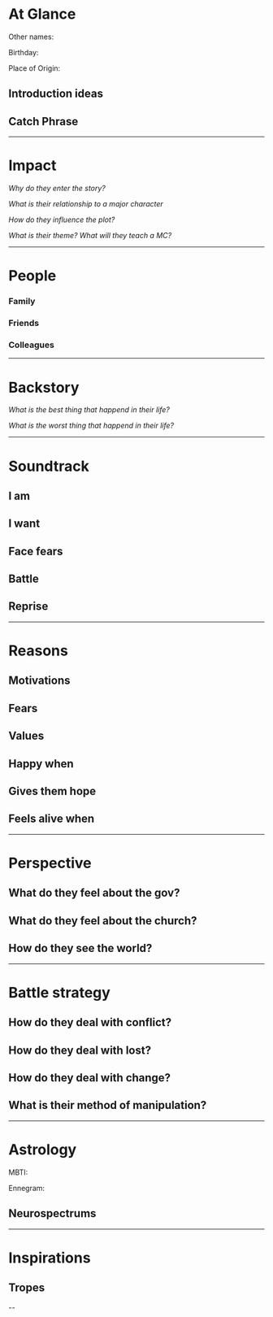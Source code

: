 # At Glance

Other names:

Birthday:

Place of Origin:

## Introduction ideas

## Catch Phrase
> 


---
# Impact

*Why do they enter the story?*


*What is their relationship to a major character*


*How do they influence the plot?*


*What is their theme? What will they teach a MC?*


---
# People

### Family

### Friends

### Colleagues

---
# Backstory

*What is the best thing that happend in their life?*


*What is the worst thing that happend in their life?*


---
# Soundtrack

## I am


## I want


## Face fears


## Battle


## Reprise


---

# Reasons

## Motivations


## Fears


## Values


## Happy when


## Gives them hope


## Feels alive when


---

# Perspective


## What do they feel about the gov?


## What do they feel about the church?


## How do they see the world?


---
# Battle strategy

## How do they deal with conflict?


## How do they deal with lost?


## How do they deal with change?


## What is their method of manipulation?

---

# Astrology

MBTI:

Ennegram:

## Neurospectrums

---

# Inspirations


## Tropes


--